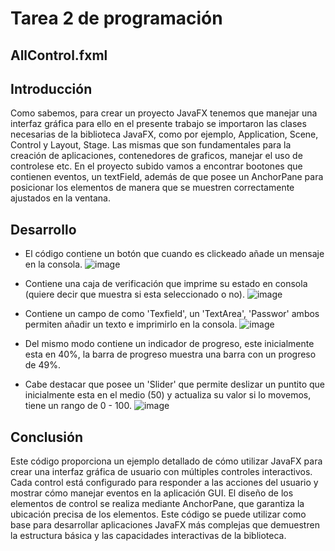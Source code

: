 # Tarea 2 de programación

## AllControl.fxml

## Introducción
Como sabemos, para crear un proyecto JavaFX tenemos que manejar una interfaz gráfica para ello en el presente trabajo se importaron las clases necesarias de la biblioteca JavaFX, como por ejemplo, Application, Scene, Control y Layout, Stage. Las mismas que son fundamentales para la creación de aplicaciones, contenedores de graficos, manejar el uso de controlese etc.
En el proyecto subido vamos a encontrar bootones que contienen eventos, un textField, además de que posee un AnchorPane para posicionar los elementos de manera que se muestren correctamente ajustados en la ventana.

## Desarrollo
- El código contiene un botón que cuando es clickeado añade un mensaje en la consola.
  ![image](https://github.com/Yadira-Quinde/Tareas2-Programacion/assets/168947646/23335af1-bdd6-4842-84d9-0b2a068873d7)


- Contiene una caja de verificación que imprime su estado en consola (quiere decir que muestra si esta seleccionado o no).
![image](https://github.com/Yadira-Quinde/Tareas2-Programacion/assets/168947646/019851e9-7e2a-45ec-a082-88063de2a22c)


- Contiene un campo de como 'Texfield', un 'TextArea', 'Passwor' ambos permiten añadir un texto e imprimirlo en la consola.
![image](https://github.com/Yadira-Quinde/Tareas2-Programacion/assets/168947646/159fef71-5af7-4aa8-bd1e-4f55299e0ee1)


- Del mismo modo contiene un indicador de progreso, este inicialmente esta en 40%, la barra de progreso muestra una barra con un progreso de 49%.
- Cabe destacar que posee un 'Slider' que permite deslizar un puntito que inicialmente esta en el medio (50) y actualiza su valor si lo movemos, tiene un rango de 0 - 100.
 ![image](https://github.com/Yadira-Quinde/Tareas2-Programacion/assets/168947646/6900fbb3-30a0-46cf-805d-0371bf8d50c8)


## Conclusión 
Este código proporciona un ejemplo detallado de cómo utilizar JavaFX para crear una interfaz gráfica de usuario con múltiples controles interactivos. Cada control está configurado para responder a las acciones del usuario y mostrar cómo manejar eventos en la aplicación GUI. El diseño de los elementos de control se realiza mediante AnchorPane, que garantiza la ubicación precisa de los elementos. Este código se puede utilizar como base para desarrollar aplicaciones JavaFX más complejas que demuestren la estructura básica y las capacidades interactivas de la biblioteca.
